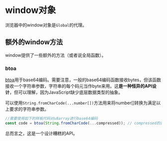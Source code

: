 # window对象

浏览器中的window对象是`Global`的代理。

## 额外的window方法

window提供了一些额外的方法（或者说全局函数）。

### btoa

[btoa](https://developer.mozilla.org/en-US/docs/Web/API/btoa)用于base64编码。需要注意，一般的base64编码函数接收bytes，但该函数接收一个字符串参数，字符串的每个码元当作byte来用。这**是一种怪异的API设计**，但可以理解，因为JavaScript缺少底层数据类型的抽象。

可以使用`String.fromCharCode(...number[])`方法用来将number[]转换为满足以上要求的字符串参数。

```js
//需要使用如下的样板代码对u8array进行base64编码
const code = btoa(String.fromCharCode(...compressed)); // compressed的类型是u8array
```

总而言之，这是一个设计糟糕的API。
